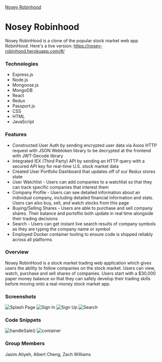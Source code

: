 [Nosey Robinhood](https://imgur.com/HvfdHoS)

# Nosey Robinhood

Nosey RobinHood is a clone of the popular stock market web app RobinHood. Here's a live version: https://nosey-robinhood.herokuapp.com/#/

### Technologies

 * Express.js
 * Node.js
 * Mongoose.js
 * MongoDB
 * React
 * Redux
 * Passport.js 
 * CSS
 * HTML
 * JavaScript
 
### Features

 * Constructed User Auth by sending encrypted user data via Axios HTTP request with JSON Webtoken library to be decrypted at the frontend with JWT-Decode library
 * Integrated IEX (Third Party) API by sending an HTTP query with a secured API key for real-time U.S. stock market data
 * Created User Portfolio Dashboard that updates off of our Redux stores state
 * User Watchlist - Users can add companies to a watchlist so that they can track specific companies that interest them
 * Company Profile - Users can see detailed information about an individual company, including detailed financial information and stats. Users can also buy, sell, and watch stocks from this page
 * Buying/Selling Shares - Users are able to purchase and sell company shares. Their balance and portoflio both update in real time alongside their trading decisions 
 * Search - Users can get instant live search results of company symbols as they are typing the company name or symbol 
 * Employed Docker container tooling to ensure code is shipped reliably across all platforms

### Overview

Nosey RobinHood is a stock market trading web application which gives users the ability to follow companies on the stock market. Users can view, watch, purchase and sell shares of companies. Users start with a $30,000 paper money balance so that they can safely develop their trading skills before moving onto a real-money stock market app.

### Screenshots

![Splash Page](https://i.imgur.com/FnFu8Ns.png)
![Sign In](https://i.imgur.com/RDMV51w.jpg)
![Sign Up](https://i.imgur.com/wWy3T4Y.png)
![Search](https://i.imgur.com/14Eg36T.png)

### Code Snippets

![handleSale()](https://i.imgur.com/qNCySDd.png)
![container](https://i.imgur.com/BNxnrbY.png)

### Group Members

Jasim Atiyeh, Albert Cheng, Zach Williams